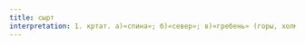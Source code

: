 ```yaml
---
title: сырт
interpretation: 1. кртат. а)«спина»; б)«север»; в)«гребень» (горы, холма); 2. тюрк. а) задняя часть; б) плато (геогр.); в)«горная гряда»; г)«тупая сторона (ножа и т. п.)»; 3. ср. РПН сырты
---
```

